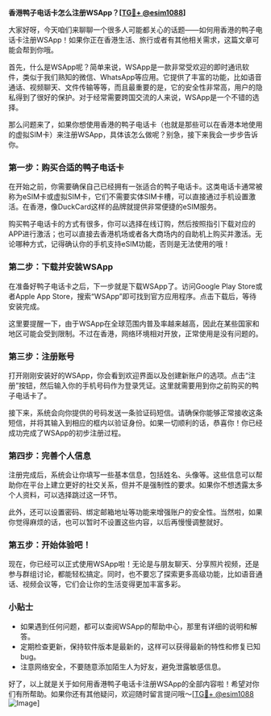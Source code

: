 **香港鸭子电话卡怎么注册WSApp？[[TG💪+ @esim1088](https://t.me/s/esim1088)]**

大家好呀，今天咱们来聊聊一个很多人可能都关心的话题——如何用香港的鸭子电话卡注册WSApp！如果你正在香港生活、旅行或者有其他相关需求，这篇文章可能会帮到你哦。

首先，什么是WSApp呢？简单来说，WSApp是一款非常受欢迎的即时通讯软件，类似于我们熟知的微信、WhatsApp等应用。它提供了丰富的功能，比如语音通话、视频聊天、文件传输等等，而且最重要的是，它的安全性非常高，用户的隐私得到了很好的保护。对于经常需要跨国交流的人来说，WSApp是一个不错的选择。

那么问题来了，如果你想使用香港的鸭子电话卡（也就是那些可以在香港本地使用的虚拟SIM卡）来注册WSApp，具体该怎么做呢？别急，接下来我会一步步告诉你。

### 第一步：购买合适的鸭子电话卡

在开始之前，你需要确保自己已经拥有一张适合的鸭子电话卡。这类电话卡通常被称为eSIM卡或虚拟SIM卡，它们不需要实体SIM卡槽，可以直接通过手机设置激活。在香港，像DuckCard这样的品牌就提供非常便捷的eSIM服务。

购买鸭子电话卡的方式有很多，你可以选择在线订购，然后按照指引下载对应的APP进行激活；也可以直接去香港机场或者各大商场内的自助机上购买并激活。无论哪种方式，记得确认你的手机支持eSIM功能，否则是无法使用的哦！

### 第二步：下载并安装WSApp

在准备好鸭子电话卡之后，下一步就是下载WSApp了。访问Google Play Store或者Apple App Store，搜索“WSApp”即可找到官方应用程序。点击下载后，等待安装完成。

这里要提醒一下，由于WSApp在全球范围内普及率越来越高，因此在某些国家和地区可能会受到限制。不过在香港，网络环境相对开放，正常使用是没有问题的。

### 第三步：注册账号

打开刚刚安装好的WSApp，你会看到欢迎界面以及创建新账户的选项。点击“注册”按钮，然后输入你的手机号码作为登录凭证。这里就需要用到你之前购买的鸭子电话卡了。

接下来，系统会向你提供的号码发送一条验证码短信。请确保你能够正常接收这条短信，并将其输入到相应的框内以验证身份。如果一切顺利的话，恭喜你！你已经成功完成了WSApp的初步注册过程。

### 第四步：完善个人信息

注册完成后，系统会让你填写一些基本信息，包括姓名、头像等。这些信息可以帮助你在平台上建立更好的社交关系，但并不是强制性的要求。如果你不想透露太多个人资料，可以选择跳过这一环节。

此外，还可以设置密码、绑定邮箱地址等功能来增强账户的安全性。当然啦，如果你觉得麻烦的话，也可以暂时不设置这些内容，以后再慢慢调整就好。

### 第五步：开始体验吧！

现在，你已经可以正式使用WSApp啦！无论是与朋友聊天、分享照片视频，还是参与群组讨论，都能轻松搞定。同时，也不要忘了探索更多高级功能，比如语音通话、视频会议等，它们会让你的生活变得更加丰富多彩。

### 小贴士

- 如果遇到任何问题，都可以查阅WSApp的帮助中心，那里有详细的说明和解答。
- 定期检查更新，保持软件版本是最新的，这样可以获得最新的特性和修复已知bug。
- 注意网络安全，不要随意添加陌生人为好友，避免泄露敏感信息。

好了，以上就是关于如何用香港鸭子电话卡注册WSApp的全部内容啦！希望对你们有所帮助。如果你还有其他疑问，欢迎随时留言提问哦～[[TG💪+ @esim1088](https://t.me/s/esim1088) ![Image](https://i.postimg.cc/4NQfJmqS/Snipaste-2025-05-13-00-14-12.png)]